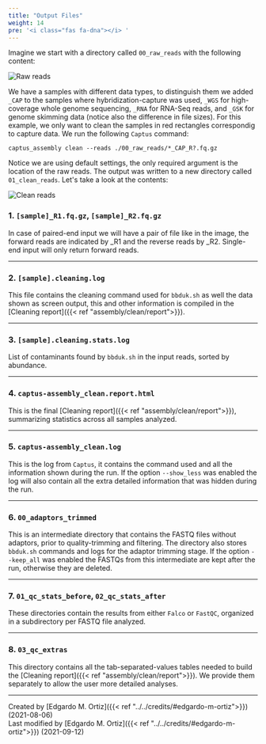 ```yaml
---
title: "Output Files"
weight: 14
pre: '<i class="fas fa-dna"></i> '
---
```


Imagine we start with a directory called `00_raw_reads` with the following content:

![Raw reads](/images/raw_reads.png?width=604)

We have a samples with different data types, to distinguish them we added `_CAP` to the samples where hybridization-capture was used, `_WGS` for high-coverage whole genome sequencing, `_RNA` for RNA-Seq reads, and `_GSK` for genome skimming data (notice also the difference in file sizes). For this example, we only want to clean the samples in red rectangles correspondig to capture data. We run the following `Captus` command:

```console
captus_assembly clean --reads ./00_raw_reads/*_CAP_R?.fq.gz
```

Notice we are using default settings, the only required argument is the location of the raw reads. The output was written to a new directory called `01_clean_reads`. Let's take a look at the contents:

![Clean reads](/images/clean_reads.png?width=604)

### 1. **`[sample]_R1.fq.gz`**, **`[sample]_R2.fq.gz`**
In case of paired-end input we will have a pair of file like in the image, the forward reads are indicated by _R1 and the reverse reads by _R2. Single-end input will only return forward reads.
___
### 2. **`[sample].cleaning.log`**
This file contains the cleaning command used for `bbduk.sh` as well the data shown as screen output, this and other information is compiled in the [Cleaning report]({{< ref "assembly/clean/report">}}).
___
### 3. **`[sample].cleaning.stats.log`**
List of contaminants found by `bbduk.sh` in the input reads, sorted by abundance.
___
### 4. **`captus-assembly_clean.report.html`**
This is the final [Cleaning report]({{< ref "assembly/clean/report">}}), summarizing statistics across all samples analyzed.
___
### 5. **`captus-assembly_clean.log`**
This is the log from `Captus`, it contains the command used and all the information shown during the run. If the option `--show_less` was enabled the log will also contain all the extra detailed information that was hidden during the run.
___
### 6. **`00_adaptors_trimmed`**
This is an intermediate directory that contains the FASTQ files without adaptors, prior to quality-trimming and filtering. The directory also stores `bbduk.sh` commands and logs for the adaptor trimming stage. If the option `--keep_all` was enabled the FASTQs from this intermediate are kept after the run, otherwise they are deleted.
___
### 7. **`01_qc_stats_before`**, **`02_qc_stats_after`**
These directories contain the results from either `Falco` or `FastQC`, organized in a subdirectory per FASTQ file analyzed.
___
### 8. **`03_qc_extras`**
This directory contains all the tab-separated-values tables needed to build the [Cleaning report]({{< ref "assembly/clean/report">}}). We provide them separately to allow the user more detailed analyses.

___
Created by [Edgardo M. Ortiz]({{< ref "../../credits/#edgardo-m-ortiz">}}) (2021-08-06)  
Last modified by [Edgardo M. Ortiz]({{< ref "../../credits/#edgardo-m-ortiz">}}) (2021-09-12)